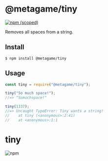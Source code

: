 # @metagame/tiny

[![npm (scoped)](https://img.shields.io/npm/v/@metagame/tiny.svg)](https://www.npmjs.com/package/@metagame/tiny)

Removes all spaces from a string.

## Install

```
$ npm install @metagame/tiny
```

## Usage

```js
const tiny = require("@metagame/tiny");

tiny("So much space!");
//=> "Somuchspace!"

tiny(1337);
//=> Uncaught TypeError: Tiny wants a string!
//    at tiny (<anonymous>:2:41)
//    at <anonymous>:1:1
```


# tiny
<img alt="npm" src="https://img.shields.io/npm/v/@metagame/tiny.svg">

